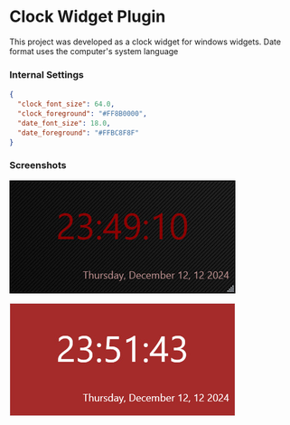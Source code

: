 # Clock Widget Plugin

This project was developed as a clock widget for windows widgets. Date format uses the computer's system language

### Internal Settings

```json
{
  "clock_font_size": 64.0,
  "clock_foreground": "#FF8B0000",
  "date_font_size": 18.0,
  "date_foreground": "#FFBC8F8F"
}
```

### Screenshots

![Clock](https://raw.githubusercontent.com/emretulek/Clock/refs/heads/master/sc_clock/clock_1.jpg)


![Clock skin](https://raw.githubusercontent.com/emretulek/Clock/refs/heads/master/sc_clock/clock_2.jpg)
